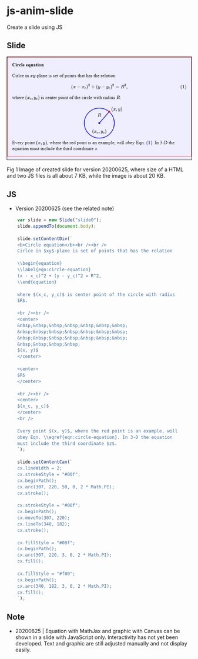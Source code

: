 # js-anim-slide
Create a slide using JS

## Slide
![](js-anim-slide-0.png)

Fig 1 Image of created slide for version 20200625, where size of a HTML and two JS files is all about 7 KB, while the image is about 20 KB.

## JS
- Version 20200625 (see the related note)
```javascript
	var slide = new Slide("slide0");
	slide.appendTo(document.body);
	
	slide.setContentDiv(`
	<b>Circle equation</b><br /><br />
	Cirlce in $xy$-plane is set of points that has the relation
	
	\\begin{equation}
	\\label{eqn:circle-equation}
	(x - x_c)^2 + (y - y_c)^2 = R^2,
	\\end{equation}

	where $(x_c, y_c)$ is center point of the circle with radius
	$R$.
	
	<br /><br />
	<center>
	&nbsp;&nbsp;&nbsp;&nbsp;&nbsp;&nbsp;&nbsp;
	&nbsp;&nbsp;&nbsp;&nbsp;&nbsp;&nbsp;&nbsp;
	&nbsp;&nbsp;&nbsp;&nbsp;&nbsp;&nbsp;&nbsp;
	&nbsp;&nbsp;&nbsp;&nbsp;
	$(x, y)$
	</center>
	
	<center>
	$R$
	</center>
	
	<br /><br />
	<center>
	$(x_c, y_c)$
	</center>
	<br />
	
	Every point $(x, y)$, where the red point is an example, will
	obey Eqn. \\eqref{eqn:circle-equation}. In 3-D the equation
	must include the third coordinate $z$.
	`);
	
	slide.setContentCan(`
	cx.lineWidth = 2;
	cx.strokeStyle = "#00f";
	cx.beginPath();
	cx.arc(307, 220, 50, 0, 2 * Math.PI);
	cx.stroke();
	
	cx.strokeStyle = "#00f";
	cx.beginPath();
	cx.moveTo(307, 220);
	cx.lineTo(340, 182);
	cx.stroke();
	
	cx.fillStyle = "#00f";
	cx.beginPath();
	cx.arc(307, 220, 3, 0, 2 * Math.PI);
	cx.fill();
	
	cx.fillStyle = "#f00";
	cx.beginPath();
	cx.arc(340, 182, 3, 0, 2 * Math.PI);
	cx.fill();
	`);
```

## Note
- 20200625 | Equation with MathJax and graphic with Canvas can be shown in a slide with JavaScript only. Interactivity has not yet been developed. Text and graphic are still adjusted manually and not display easily.